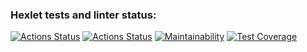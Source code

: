 ### Hexlet tests and linter status:
[![Actions Status](https://github.com/mgrrtt/backend-project-lvl3/workflows/hexlet-check/badge.svg)](https://github.com/mgrrtt/backend-project-lvl3/actions)
[![Actions Status](https://github.com/mgrrtt/backend-project-lvl3/workflows/dev-checks/badge.svg)](https://github.com/mgrrtt/backend-project-lvl3/actions)
[![Maintainability](https://api.codeclimate.com/v1/badges/88a0a054978a0a1a0d00/maintainability)](https://codeclimate.com/github/mgrrtt/backend-project-lvl3/maintainability)
[![Test Coverage](https://api.codeclimate.com/v1/badges/88a0a054978a0a1a0d00/test_coverage)](https://codeclimate.com/github/mgrrtt/backend-project-lvl3/test_coverage)
